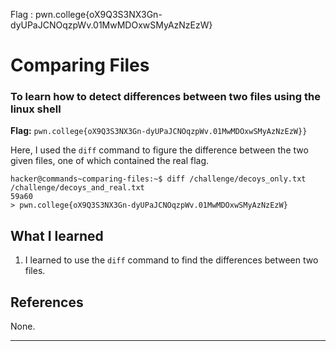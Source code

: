 Flag : pwn.college{oX9Q3S3NX3Gn-dyUPaJCNOqzpWv.01MwMDOxwSMyAzNzEzW}
# Comparing Files

### To learn how to detect differences between two files using the linux shell

**Flag:** `pwn.college{oX9Q3S3NX3Gn-dyUPaJCNOqzpWv.01MwMDOxwSMyAzNzEzW}}`

Here, I used the `diff` command to figure the difference between the two given files, one of which contained the real flag.
```
hacker@commands~comparing-files:~$ diff /challenge/decoys_only.txt /challenge/decoys_and_real.txt
59a60
> pwn.college{oX9Q3S3NX3Gn-dyUPaJCNOqzpWv.01MwMDOxwSMyAzNzEzW}
```

## What I learned

1. I learned to use the `diff` command to find the differences between two files.

## References

None.

---
